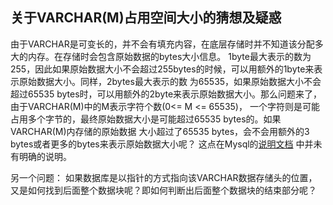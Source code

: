 ## 关于VARCHAR(M)占用空间大小的猜想及疑惑
由于VARCHAR是可变长的，并不会有填充内容，在底层存储时并不知道该分配多大的内存。在存储时会包含原始数据的bytes大小信息。
1byte最大表示的数为255，因此如果原始数据大小不会超过255bytes的时候，可以用额外的1byte来表示原始数据大小。同样，2bytes最大表示的数
为65535，如果原始数据大小不会超过65535 bytes时，可以用额外的2byte来表示原始数据大小。那么问题来了，由于VARCHAR(M)中的M表示字符个数(0<= M <= 65535)，
一个字符则是可能占用多个字节的，最终原始数据大小是可能超过65535 bytes的。如果VARCHAR(M)内存储的原始数据
大小超过了65535 bytes，会不会用额外的3 bytes或者更多的bytes来表示原始数据大小呢？
这点在Mysql的[说明文档](/https://dev.mysql.com/doc/refman/5.7/en/storage-requirements.html#data-types-storage-reqs-strings)
中并未有明确的说明。

另一个问题：
如果数据库是以指针的方式指向该VARCHAR数据存储头的位置，又是如何找到后面整个数据块呢？即如何判断出后面整个数据块的结束部分呢？
